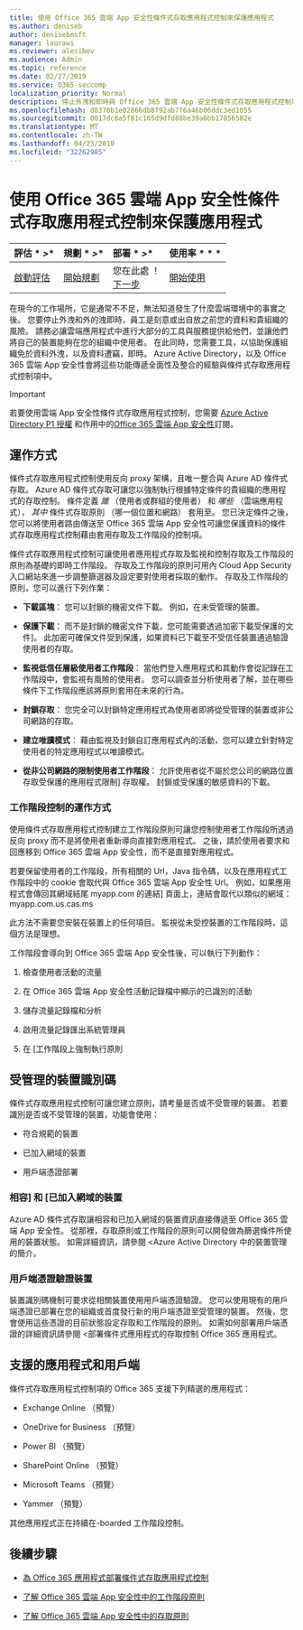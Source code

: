 ```yaml
---
title: 使用 Office 365 雲端 App 安全性條件式存取應用程式控制來保護應用程式
ms.author: deniseb
author: denisebmsft
manager: laurawi
ms.reviewer: alesibov
ms.audience: Admin
ms.topic: reference
ms.date: 02/27/2019
ms.service: O365-seccomp
localization_priority: Normal
description: 停止外洩和即時與 Office 365 雲端 App 安全性條件式存取應用程式控制項的外洩。
ms.openlocfilehash: d8370b1e02866db8f92ab7f6a46b06ddc3ed1055
ms.sourcegitcommit: 0017dc6a5f81c165d9dfd88be39a6bb17856582e
ms.translationtype: MT
ms.contentlocale: zh-TW
ms.lasthandoff: 04/23/2019
ms.locfileid: "32262985"
---
```

# <a name="protect-apps-with-office-365-cloud-app-security-conditional-access-app-control"></a>使用 Office 365 雲端 App 安全性條件式存取應用程式控制來保護應用程式

|評估 * *\>**|規劃 * *\>**|部署 * *\>**|使用率 * * *|
|:-----|:-----|:-----|:-----|
|[啟動評估](office-365-cas-overview.md) <br/> |[開始規劃](get-ready-for-office-365-cas.md) <br/> |您在此處 ！  <br/> [下一步](ocas-deploy-conditional-access-app-control.md) <br/> |[開始使用](utilization-activities-for-ocas.md) <br/> |

在現今的工作場所，它是通常不不足，無法知道發生了什麼雲端環境中的事實之後。 您要停止外洩和外的洩即時，員工是刻意或出自放之前您的資料和貴組織的風險。 請務必讓雲端應用程式中進行大部分的工具與服務提供給他們，並讓他們將自己的裝置能夠在您的組織中使用者。 在此同時，您需要工具，以協助保護組織免於資料外洩，以及資料遭竊，即時。 Azure Active Directory，以及 Office 365 雲端 App 安全性會將這些功能傳遞全面性及整合的經驗與條件式存取應用程式控制項中。

> [!IMPORTANT]
> 若要使用雲端 App 安全性條件式存取應用程式控制，您需要 [Azure Active Directory P1 授權](https://azure.microsoft.com/pricing/details/active-directory/) 和作用中的[Office 365 雲端 App 安全性](office-365-cas-overview.md)訂閱。

## <a name="how-it-works"></a>運作方式

條件式存取應用程式控制使用反向 proxy 架構，且唯一整合與 Azure AD 條件式存取。 Azure AD 條件式存取可讓您以強制執行根據特定條件的貴組織的應用程式的存取控制。 條件定義 *誰* （使用者或群組的使用者） 和 *哪些* （雲端應用程式）， *其中* 條件式存取原則 （哪一個位置和網路） 套用至。 您已決定條件之後，您可以將使用者路由傳送至 Office 365 雲端 App 安全性可讓您保護資料的條件式存取應用程式控制藉由套用存取及工作階段的控制項。

條件式存取應用程式控制可讓使用者應用程式存取及監視和控制存取及工作階段的原則為基礎的即時工作階段。 存取及工作階段的原則可用內 Cloud App Security 入口網站來進一步調整篩選器及設定要對使用者採取的動作。 存取及工作階段的原則，您可以進行下列作業：

- **下載區塊**： 您可以封鎖的機密文件下載。 例如，在未受管理的裝置。

- **保護下載**： 而不是封鎖的機密文件下載，您可能需要透過加密下載受保護的文件]。 此加密可確保文件受到保護，如果資料已下載至不受信任裝置通過驗證使用者的存取。

- **監視低信任層級使用者工作階段**： 當他們登入應用程式和其動作會從記錄在工作階段中，會監視有風險的使用者。 您可以調查並分析使用者了解，並在哪些條件下工作階段應該將原則套用在未來的行為。

- **封鎖存取**： 您完全可以封鎖特定應用程式為使用者即將從受管理的裝置或非公司網路的存取。

- **建立唯讀模式**： 藉由監視及封鎖自訂應用程式內的活動，您可以建立針對特定使用者的特定應用程式以唯讀模式。

- **從非公司網路的限制使用者工作階段**： 允許使用者從不屬於您公司的網路位置存取受保護的應用程式限制] 存取權。 封鎖或受保護的敏感資料的下載。

### <a name="how-session-control-works"></a>工作階段控制的運作方式

使用條件式存取應用程式控制建立工作階段原則可讓您控制使用者工作階段所透過反向 proxy 而不是將使用者重新導向直接對應用程式。 之後，請於使用者要求和回應移到 Office 365 雲端 App 安全性，而不是直接對應用程式。

若要保留使用者的工作階段，所有相關的 Url，Java 指令碼，以及在應用程式工作階段中的 cookie 會取代與 Office 365 雲端 App 安全性 Url。 例如，如果應用程式會傳回其網域結尾 myapp.com 的連結] 頁面上，連結會取代以類似的網域： myapp.com.us.cas.ms

此方法不需要您安裝在裝置上的任何項目。 監視從未受控裝置的工作階段時，這個方法是理想。

工作階段會導向到 Office 365 雲端 App 安全性後，可以執行下列動作：

1. 檢查使用者活動的流量

2. 在 Office 365 雲端 App 安全性活動記錄檔中顯示的已識別的活動

3. 儲存流量記錄檔和分析

4. 啟用流量記錄匯出系統管理員

5. 在 [工作階段上強制執行原則

## <a name="managed-device-identification"></a>受管理的裝置識別碼

條件式存取應用程式控制可讓您建立原則，請考量是否或不受管理的裝置。 若要識別是否或不受管理的裝置，功能會使用：

- 符合規範的裝置

- 已加入網域的裝置

- 用戶端憑證部署

### <a name="compliant-and-domain-joined-devices"></a>相容] 和 [已加入網域的裝置

Azure AD 條件式存取讓相容和已加入網域的裝置資訊直接傳遞至 Office 365 雲端 App 安全性。 從那裡，存取原則或工作階段的原則可以開發做為篩選條件所使用的裝置狀態。 如需詳細資訊，請參閱 <<c0>Azure Active Directory 中的裝置管理的簡介。

### <a name="client-certificate-authenticated-devices"></a>用戶端憑證驗證裝置

裝置識別碼機制可要求從相關裝置使用用戶端憑證驗證。 您可以使用現有的用戶端憑證已部署在您的組織或首度發行新的用戶端憑證至受管理的裝置。 然後，您會使用這些憑證的目前狀態設定存取和工作階段的原則。 如需如何部署用戶端憑證的詳細資訊請參閱 <<c0>部署條件式應用程式的存取控制 Office 365 應用程式。

## <a name="supported-apps-and-clients"></a>支援的應用程式和用戶端

條件式存取應用程式控制項的 Office 365 支援下列精選的應用程式：

- Exchange Online （預覽）

- OneDrive for Business （預覽）

- Power BI （預覽）

- SharePoint Online （預覽）

- Microsoft Teams （預覽）

- Yammer （預覽）

其他應用程式正在持續在-boarded 工作階段控制。

## <a name="next-steps"></a>後續步驟

- [為 Office 365 應用程式部署條件式存取應用程式控制](ocas-deploy-conditional-access-app-control.md)

- [了解 Office 365 雲端 App 安全性中的工作階段原則](ocas-session-policies.md)

- [了解 Office 365 雲端 App 安全性中的存取原則](ocas-access-policies.md) 